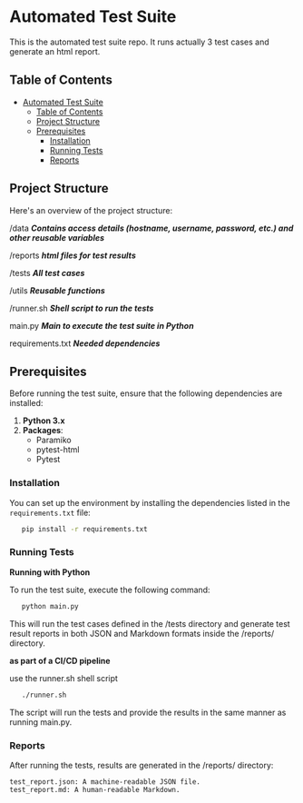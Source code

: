# Automated Test Suite

This is the automated test suite repo. It runs actually 3 test cases and generate an html report.


## Table of Contents


- [Automated Test Suite](#automated-test-suite)
  - [Table of Contents](#table-of-contents)
  - [Project Structure](#project-structure)
  - [Prerequisites](#prerequisites)
    - [Installation](#installation)
    - [Running Tests](#running-tests)
    - [Reports](#reports)

## Project Structure

Here's an overview of the project structure:

/data ***Contains access details (hostname, username, password, etc.) and other reusable variables***

/reports ***html files for test results***

/tests ***All test cases***

/utils ***Reusable functions***

/runner.sh ***Shell script to run the tests***

main.py ***Main to execute the test suite in Python***

requirements.txt ***Needed dependencies***

## Prerequisites

Before running the test suite, ensure that the following dependencies are installed:

1. **Python 3.x**
2. **Packages**:
   - Paramiko
   - pytest-html
   - Pytest

### Installation

You can set up the environment by installing the dependencies listed in the `requirements.txt` file:

```bash
   pip install -r requirements.txt
```

### Running Tests

**Running with Python**

To run the test suite, execute the following command:

```bash
   python main.py
```


This will run the test cases defined in the /tests directory and generate test result reports in both JSON and Markdown formats inside the /reports/ directory.


**as part of a CI/CD pipeline**

use the runner.sh shell script

```bash
   ./runner.sh
```

The script will run the tests and provide the results in the same manner as running main.py.

### Reports

After running the tests, results are generated in the /reports/ directory:

    test_report.json: A machine-readable JSON file.
    test_report.md: A human-readable Markdown.
